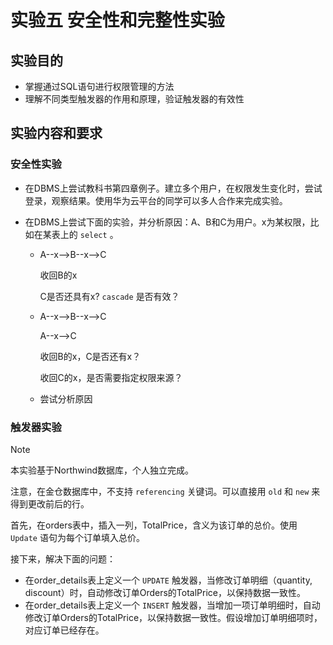 # 实验五 安全性和完整性实验

## 实验目的

- 掌握通过SQL语句进行权限管理的方法
- 理解不同类型触发器的作用和原理，验证触发器的有效性

## 实验内容和要求

### 安全性实验

- 在DBMS上尝试教科书第四章例子。建立多个用户，在权限发生变化时，尝试登录，观察结果。使用华为云平台的同学可以多人合作来完成实验。

- 在DBMS上尝试下面的实验，并分析原因：A、B和C为用户。x为某权限，比如在某表上的 `select` 。

  - A--x-->B--x-->C

    收回B的x

    C是否还具有x? `cascade` 是否有效？

  - A--x-->B--x-->C

    A--x-->C

    收回B的x，C是否还有x？

    收回C的x，是否需要指定权限来源？

  - 尝试分析原因

### 触发器实验

> [!NOTE] 
>
> 本实验基于Northwind数据库，个人独立完成。
>
> 注意，在金仓数据库中，不支持 `referencing` 关键词。可以直接用 `old` 和 `new` 来得到更改前后的行。

首先，在orders表中，插入一列，TotalPrice，含义为该订单的总价。使用 `Update` 语句为每个订单填入总价。

接下来，解决下面的问题：

- 在order_details表上定义一个 `UPDATE` 触发器，当修改订单明细（quantity, discount）时，自动修改订单Orders的TotalPrice，以保持数据一致性。
- 在order_details表上定义一个 `INSERT` 触发器，当增加一项订单明细时，自动修改订单Orders的TotalPrice，以保持数据一致性。假设增加订单明细项时，对应订单已经存在。